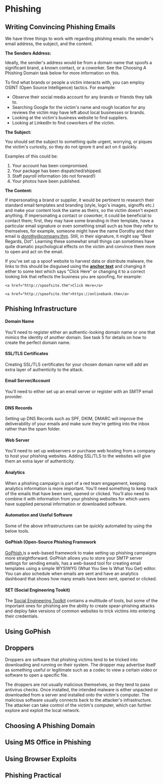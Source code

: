 # Phishing

## Writing Convincing Phishing Emails

We have three things to work with regarding phishing emails: the sender's email address, the subject, and the content.

**The Senders Address:**

Ideally, the sender's address would be from a domain name that spoofs a significant brand, a known contact, or a coworker. See the Choosing A Phishing Domain task below for more information on this.

To find what brands or people a victim interacts with, you can employ OSINT (Open Source Intelligence) tactics. For example:

* Observe their social media account for any brands or friends they talk to.
* Searching Google for the victim's name and rough location for any reviews the victim may have left about local businesses or brands.
* Looking at the victim's business website to find suppliers.
* Looking at LinkedIn to find coworkers of the victim.

**The Subject:**

You should set the subject to something quite urgent, worrying, or piques the victim's curiosity, so they do not ignore it and act on it quickly.

Examples of this could be:

1. Your account has been compromised.
2. Your package has been dispatched/shipped.
3. Staff payroll information (do not forward!)
4. Your photos have been published.

**The Content:**

If impersonating a brand or supplier, it would be pertinent to research their standard email templates and branding (style, logo's images, signoffs etc.) and make your content look the same as theirs, so the victim doesn't expect anything. If impersonating a contact or coworker, it could be beneficial to contact them; first, they may have some branding in their template, have a particular email signature or even something small such as how they refer to themselves, for example, someone might have the name Dorothy and their email is dorothy@company.thm. Still, in their signature, it might say "Best Regards, Dot". Learning these somewhat small things can sometimes have quite dramatic psychological effects on the victim and convince them more to open and act on the email.

If you've set up a spoof website to harvest data or distribute malware, the links to this should be disguised using the [**anchor text**](https://en.wikipedia.org/wiki/Anchor\_text) and changing it either to some text which says "Click Here" or changing it to a correct looking link that reflects the business you are spoofing, for example:

`<a href="http://spoofsite.thm">Click Here</a>`

`<a href="http://spoofsite.thm">https://onlinebank.thm</a>`

## Phishing Infrastructure

#### Domain Name

You'll need to register either an authentic-looking domain name or one that mimics the identity of another domain. See task 5 for details on how to create the perfect domain name.

#### SSL/TLS Certificates

Creating SSL/TLS certificates for your chosen domain name will add an extra layer of authenticity to the attack.

#### Email Server/Account

You'll need to either set up an email server or register with an SMTP email provider.

#### DNS Records

Setting up DNS Records such as SPF, DKIM, DMARC will improve the deliverability of your emails and make sure they're getting into the inbox rather than the spam folder.

#### Web Server

You'll need to set up webservers or purchase web hosting from a company to host your phishing websites. Adding SSL/TLS to the websites will give them an extra layer of authenticity.

#### Analytics

When a phishing campaign is part of a red team engagement, keeping analytics information is more important. You'll need something to keep track of the emails that have been sent, opened or clicked. You'll also need to combine it with information from your phishing websites for which users have supplied personal information or downloaded software.

#### Automation and Useful Software

Some of the above infrastructures can be quickly automated by using the below tools.

#### GoPhish (Open-Source Phishing Framework

[GoPhish ](https://getgophish.com/)is a web-based framework to make setting up phishing campaigns more straightforward. GoPhish allows you to store your SMTP server settings for sending emails, has a web-based tool for creating email templates using a simple WYSIWYG (What You See Is What You Get) editor. You can also schedule when emails are sent and have an analytics dashboard that shows how many emails have been sent, opened or clicked.

#### SET (Social Engineering Tookit)

The [Social Engineering Toolkit](https://www.trustedsec.com/tools/the-social-engineer-toolkit-set/) contains a multitude of tools, but some of the important ones for phishing are the ability to create spear-phishing attacks and deploy fake versions of common websites to trick victims into entering their credentials.

## Using GoPhish

## Droppers

Droppers are software that phishing victims tend to be tricked into downloading and running on their system. The dropper may advertise itself as something useful or legitimate such as a codec to view a certain video or software to open a specific file.

The droppers are not usually malicious themselves, so they tend to pass antivirus checks. Once installed, the intended malware is either unpacked or downloaded from a server and installed onto the victim's computer. The malicious software usually connects back to the attacker's infrastructure. The attacker can take control of the victim's computer, which can further explore and exploit the local network.

## Choosing A Phishing Domain

## Using MS Office in Phishing

## Using Browser Exploits

## Phishing Practical
